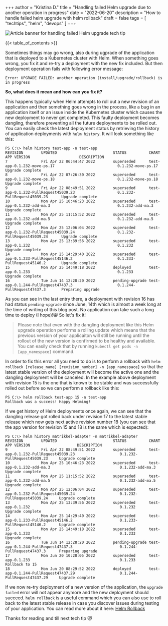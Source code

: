+++
author = "Kristina D."
title = "Handling failed Helm upgrade due to another operation in progress"
date = "2022-06-20"
description = "How to handle failed helm upgrade with helm rollback"
draft = false
tags = [
    "techtips",
    "helm",
    "devops"
]
+++

![Article banner for handling failed Helm upgrade tech tip](../../images/tech_tips/techtip_6.png)

{{< table_of_contents >}}

Sometimes things may go wrong, also during ugprade of the application that is deployed to a Kubernetes cluster with Helm. When something goes wrong, you fix it and re-try a deployment with the new fix included. But then deployment operation fails with following error message:

```Error: UPGRADE FAILED: another operation (install/upgrade/rollback) is in progress```

**So, what does it mean and how can you fix it?**

This happens typically when Helm attempts to roll out a new revision of an application and then something goes wrong in the process, like a bug in an application itself or an issue inside the Kubernetes cluster which causes the new deployment to never get completed. This faulty deployment becomes dangling, therefore preventing all the future deployments to be rolled out. You can easily check the latest deployment status by retrieving the history of application deployments with ```helm history```. It will look something like this:

```
PS C:\> helm history test-app -n test-app
REVISION        UPDATED                         STATUS          CHART                                                  APP VERSION                      DESCRIPTION
7               Fri Apr 22 06:44:47 2022        superseded      test-app-0.1.232-move-ps.17                            0.1.232-move-ps.17               Upgrade complete
8               Fri Apr 22 07:26:30 2022        superseded      test-app-0.1.232-move-ps.18                            0.1.232-move-ps.18               Upgrade complete
9               Fri Apr 22 08:49:51 2022        superseded      test-app-0.1.232-PullRequest45039.23                   0.1.232-PullRequest45039.23      Upgrade complete
10              Mon Apr 25 10:46:23 2022        superseded      test-app-0.1.232-add-ma.3                              0.1.232-add-ma.3                 Upgrade complete
11              Mon Apr 25 11:15:52 2022        superseded      test-app-0.1.232-add-ma.5                              0.1.232-add-ma.5                 Upgrade complete
12              Mon Apr 25 12:06:04 2022        superseded      test-app-0.1.232-PullRequest45039.24                   0.1.232-PullRequest45039.24      Upgrade complete
13              Mon Apr 25 13:39:56 2022        superseded      test-app-0.1.232                                       0.1.232                          Upgrade complete
14              Mon Apr 25 14:29:40 2022        superseded      test-app-0.1.233-PullRequest45146.2                    0.1.233-PullRequest45146.2       Upgrade complete
15              Mon Apr 25 14:49:18 2022        deployed        test-app-0.1.233                                       0.1.233                          Upgrade complete
16              Tue Jun 14 12:28:20 2022        pending-upgrade test-app-0.1.244-PullRequest47437.3                    0.1.244-PullRequest47437.3       Preparing upgrade
```

As you can see in the last entry there, a deployment with revision 16 has had status ```pending-upgrade``` since June, 14th which is almost a week long at the time of writing of this blog post. No application can take such a long time to deploy (I hope)!😸 So let\'s fix it!

> Please note that even with the dangling deployment like this Helm upgrade operation performs a rolling update which means that the previous version of your applicaiton will still be running until the rollout of the new version is confirmed to be healthy and available. You can easily check that by running ```kubectl get pods -n [app_namespace]``` command. 

In order to fix this error all you need to do is to perform a rollback with ```helm rollback [release_name] [revision_number] -n [app_namespace]``` so that the latest stable version of the deployment will become the active one and the dangling deployment will be canceled. In the example above deployment with revision 15 is the one that is known to be stable and was successfully rolled out before so we can perform a rollback like this:

```
PS C:\> helm rollback test-app 15 -n test-app
Rollback was a success! Happy Helming!
```

If we get history of Helm deployments once again, we can see that the dangling release got rolled back under revision 17 to the latest stable release which now gets next active revision number 18 (you can see that the app version for revision 15 and 18 is the same which is expected):

```
PS C:\> helm history matrikkel-adapter -n matrikkel-adapter
REVISION        UPDATED                         STATUS          CHART                                                   APP VERSION                     DESCRIPTION
9               Fri Apr 22 08:49:51 2022        superseded      test-app-0.1.232-PullRequest45039.23                    0.1.232-PullRequest45039.23     Upgrade complete
10              Mon Apr 25 10:46:23 2022        superseded      test-app-0.1.232-add-ma.3                               0.1.232-add-ma.3                Upgrade complete
11              Mon Apr 25 11:15:52 2022        superseded      test-app-0.1.232-add-ma.5                               0.1.232-add-ma.5                Upgrade complete
12              Mon Apr 25 12:06:04 2022        superseded      test-app-0.1.232-PullRequest45039.24                    0.1.232-PullRequest45039.24     Upgrade complete
13              Mon Apr 25 13:39:56 2022        superseded      test-app-0.1.232                                        0.1.232                         Upgrade complete
14              Mon Apr 25 14:29:40 2022        superseded      test-app-0.1.233-PullRequest45146.2                     0.1.233-PullRequest45146.2      Upgrade complete
15              Mon Apr 25 14:49:18 2022        superseded      test-app-0.1.233                                        0.1.233                         Upgrade complete
16              Tue Jun 14 12:28:20 2022        pending-upgrade test-app-0.1.244-PullRequest47437.3                     0.1.244-PullRequest47437.3      Preparing upgrade
17              Mon Jun 20 10:28:05 2022        superseded      test-app-0.1.233                                        0.1.233                         Rollback to 15
18              Mon Jun 20 08:29:52 2022        deployed        test-app-0.1.244-PullRequest47437.29                    0.1.244-PullRequest47437.29     Upgrade complete
```

If we now re-try deployment of a new version of the application, the ```upgrade failed``` error will not appear anymore and the new deployment should succeed. 
```helm rollback``` is a useful command which you can also use to roll back to the latest stable release in case you discover issues during testing of your application. You can read more about it here: [Helm Rollback](https://helm.sh/docs/helm/helm_rollback/)

Thanks for reading and till next tech tip 😻